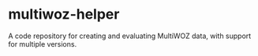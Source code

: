 # multiwoz-helper
A code repository for creating and evaluating MultiWOZ data, with support for multiple versions.
